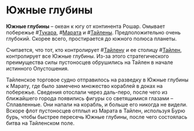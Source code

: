 # Южные глубины

**Южные глубины** – океан к югу от континента Рошар. Омывает побережье #[Тукара](locations/tukar), #[Марата](locations/marat) и #[Тайлены](locations/thaylenah). Предположительно очень глубокий. Скорее всего, простирается до южного полюса планеты.

Считается, что тот, кто контролирует #[Тайлену](locations/thaylenah) и ее столицу #[Тайлен](locations/thaylen-city), контролирует все Южные глубины. Из-за этого стратегического преимущества силы пустоносцев обрушились на Тайлен в начале истинного Опустошения. 

Тайленское торговое судно отправилось на разведку в Южные глубины к Марату, где было замечено множество кораблей в доках на побережье. Сведения отослали через даль-перо, после чего из ближайшего города появились фигуры со светящимися глазами – Сплавленные. Они напали на корабль, и больше его никогда не видели. Вскоре флот пустоносцев отплыл из Марата в Тайлен, используя Бурю бурь, чтобы быстрее пересечь Южные глубины, после чего состоялась битва на Тайленском поле.
